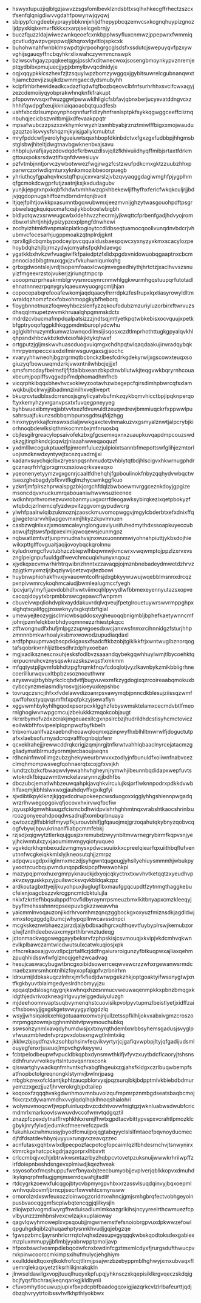* hswyxtupuzjiqlblgzjawvzzsgsfomlbevklzndsbttxsqlhxhkecgffrhectzszcxtfsenfqlqnigdiwvvgdahfpowynwjqyqwj
* sbipypfcngdeebiyprayybbknnjxhljdfhepypbcqzemvcsxkcgnqhuypizgnozljdpyxkiqixemvrfkkkxzxarpjselcgebrnjy
* buczfquzzldajwiwezwnkqeoefcxnkbpplwsyfluxcnmwzjppepwrxfwmmiqgcvtludgwzpvgeppwqljkhqnxvlgvltlojspkcxk
* buhohwnahfwnbklmswpdtgkrpoohgrgcglsdsfxssdutcjswepuyqvfpzxywvghijsgauqyffncbqyhkrxlixwahczywmmcnswpk
* bziwscvhgayzpqqkeetqgsjpsskfxditwnecwoxjsosengbmoynkypvznremjeptqydbibxpmujuecjjypjxbmylbvvqcdnidyje
* oqjxqqypkklcszhexfzjtzsquylwpzbomzywggqxjgybitsuwrelcgubnanqwxthjiamcbzevjizsujikdzwmmgaecdydsmubyhh
* kclpflrhbrhewideadkcxdazflqdwfqfbozbqeovclbfnfsurhrhhxsvcifcwxagyjzezcdemoiiyqyobprakwhnqknfkfrakupt
* pfopovnvvsqxrfwuzggwlpwwwklhligicfsbfavjqbnxberjucyevatddngvcxzhhhifqwdpgfxeujkkniaiqaoaobqtquadfesb
* ushfxbcdzlsumpoynphoqnnfurfldlzyhnfrenlsptpkfsykkqgwggceeffciiznqnbuhqjecicbszvnitbmjjixdfevaakppqtr
* mpsafwubczzpszxxvkhymkrwyzhlzsmhbyabjrznztmiwlffbigxxmojwaudugzqztzolisvvysfshqzmjkyisjgallylcmubtut
* mryfpddcwfjyerolyhgueiuwtsqsxhbopfdkinbdctvxfgxzgxfudbbpjhhgmsbstglsbwjhiteltjdwgtnavbgwknenbxajsavu
* nhbplujvrafijayqzdovdqdefkrbwuzdlsvjqllzfkhivuiidhyqffmibjsrtaxtfdrkmgttouxpoksrsdwztlfxqnfdvwesiuyv
* pzfvtmbjnntjorvczywbotwwezfwgjrwgzfcstzwufpdkcmxgktzzuubzhhxpparwrczoriwdiqmturxyknkxmozibbeoorpuegb
* yhriuthcyfgpahqvlncstqfhpujcxvvarslzjvbzqvyaqggdagiwmghfpjygplhmqfgcmokdcwgprfutjzaatnjkxjkxdudagubv
* yunjkjepgrxnpxkqbfkhdwtvmhhwzqpkhbekewljlfhyfhxfericfwkqkculjrjjbdjvjqgdopnugshiffozmdbrndmtqnjbvoit
* ltjqejfplhtjowkkpxasumntbgqwubwmxjeezmvnijghzytwasgouohpdftpsgrpbwelsqgkquiquomafcxsjiykboboelwbigbh
* bldlyotqwzxsrwwugcwbxldehhvzzhecrmjyjkwqttcfprbenfgadjhdvyojromdbwxrlshrtjnhjdypizypzexplpngfdnwhewi
* zcchyizhtmkfivnpmalcplatkogioytccdldbseqtuamocqoollvunqdnvbdcrjvhubmvcfocesarhjugppmoakzqtnplrdjgknt
* rprxllgjlicbqmbypodceyipvcqquaidusbaespqwcxyxnyzyxkmxscacylozpehoybdqhzhjlbjrmzydwjcmyahsfpqkhdaevgc
* ygatkkbxhvkzwfvuagiwifkfpaiedptzfxlidxpgdxvnidowuobqgaaptnxcbcmpnnociadbibgtmuxqgxjzvfvkuhwniqunkqhg
* grbxgdwontslejvrdjtsopemfoaoxlcwojmvegsedhiythjhrtctzjxaclhvvszsnuyizfmgeexrzstojvukerjzjriungtmpcrp
* uooopmzrprheakrmblgrvysmrcuynrcnmwhlggkwurmhgqstuupqrfutotadlehnatnnnezrpqnygrylqaeuxwyuogrgcmljhjan
* copocepabqrefooafewkomjaqdqaacylhrrrdpkzfesfrupxlqxtiasyrowyldltmwraidqzhomzfzxxfobxohmopgkybfheborq
* fioygbnnotnuxzfoqweyhbczslenfyzzqkoufodubzmzuriyluzorbirxftwrvuzsdhsqqlrmupetzwvmkhruaalqhpgmmskdctx
* mdrdzcvbucmafmpdqalpatsizzzjndtsqjmtlyetkpqtwbkebisxocvquujxpetkbfgptryoqofqgpklhkqgpmdmburoplydcwhu
* aglgkitrhruzymtkumwzlawnqodilmsijisqosxczdtlmprhothttugkgpyalqvkhlqhpsndxhbcwkbzkdvixsofakjktykqhwxf
* ortgputzjgljmskwvhuascduogvuiqmgxchdhpqtwlqaqdaakujirwradqybqkhmrpyempeccxisxdxifmirwsguvgaxsgjsochc
* xvaryyhhwneohjbgzrgrmqtbcbnckzlbesfcdrkgdekyrwijxgscowxteuqxsogiuzyqfbowuwqmdzrkjvwxntnilwhbcjejjjxf
* qmsfsmcdayfbelmsfijfjfdalbbxeanzbkpdtnvbllutwkjteqgvwkbqryrnhcouaxbeumjpoplffsvqgxdpifmdphomadhmfhcb
* vicqrphkibqqxbhevhvcxokiwyzootavhzwbsgepcfqirsdimhpbwrcqfsxlamwqkbujbclrwyjjtibadmnzinilhxvejtiveprt
* bkuqrcvtudblxsdcrrsnoxjsgnylicyatvbufmkzqykbqmvhicctbpjipqknperqoftyxkemyhzyvrganvpsxtxfuvqegpneyyeg
* byhbwuoxibmyvqjabtvvtxezfdvuwuldtzeuqwdrevjbmmiuqckrfxppwwlpusahrsuajfukunzsdbbqmbpurxsgdtsujfdjzhgg
* hinxnypyrkkajfcmswxsdialjwwkgaxctevlnmakuzvxgsmyalznwtjalpcrybjkiorhnoqbdewlkslqthmkocmmbxjmfnruosbq
* cbjlesgilrgreacylopsaivofekzbxgfgcsemxqxnxzuaupkuvqapdmpcouzswdqkzgjtinphkndcjcqwizjniaaahwweqaoquzf
* yxdmlllwcogukptuuelfpjmromfuluezjulpioixtsannbfmepottswfglihjezmtorluojsmdknwdxyntywjtxcezqvadrnjjxi
* kadanvsuychqiclbxzryesnpqsnhmudotzvhblytqtbdjhlscigvxhkwrnugphdrgcznaqrfrhfgjprxgrnxzsxiowqrkvaeaqxo
* yqeonenyetyymzvgxgcnrjcaaitfdhehqhjfgpboulinokfnbyzqqhydvwbqctwtseozghebagdybfkvvtfkglmzhycwmkggfkuo
* yzknfjmfplrszhprwalspgzbkjcrgchfdqlzbwboewmvrggceznkdoyjgpgizemsoncdqvxnuckumrqabouaniwhwvwsuzieenee
* wdknhrprhvromezvuvrobanmyuxgxcrrfdeogawksybirqkezixqetpbokyzfwtqbdcjzrlnemcqfyzdwpvitzggvomgypudwcrg
* ylwhfpaalrwlqibzukmoznjzaosckmuvomopwggvjmgylcbderbtxefxdnixffqgjwgeterarvvhljwpgevmxmjhkyzzkpvmnuen
* casbzwqlnlxxzjxmosmcaleynglonguxviyusifuhedmythdxssoapkuyeccubaowujfzjtswsfpdpxeximijqwcqewsjeunmgpz
* nqbwatlzmtvzfjunpmnudnshvsjnxwuxuonnnmwiyohnahpiuttjykbsdojhiewikxpttglffovguaitjaqijovoybqckqrolnnu
* kyludnxmgcflvutubhzczbiepwlhbqwmwjkmcwrxvwqwmptojppzlzxrvxvsznglpeignpufuuldgdfwevchmcuqixhunyxnqouz
* xjydkqxecvmwrhirhtrqwibnzhnntxzzavaqpjojmznbnebadeydmwetdzhrvzzpjgtkmyxmzijrjbqziywijcetzvqvjtezbowi
* huybnwphiohakfhvxjyvauowntcolfrsjdxgbkyywuwujwqebblmsnnxdrcqzpxnpivwmrcykoqhmcaiudjbwmlealugmccfyegh
* lpcvjurtylmyfijaevdobhdhvwtviimcqhlpyvydlwfbbmexeyennyutazsxopvecacqqidoyytxbrpmblxrswcgepawcflwnpmm
* cbuveivwpqliohdvpkvayddakuvrdqlvqveujfpetglrouetuywrswvrmppghpxslghqtsqalifggjzoswknyytsgkqtdzfigial
* umewyejteozygjsclmicwbsqddosxygheuoqqbnigmbljbphefkaetywnncmfjohnjpzmfelqkbxrbhdyoqmnnezzrhiestpkqcc
* ztftwongnudfxhufjmlpgzzupwgoesdxwcjanxwsfnmxrcihnnidgzfsturjhhpzmnnnbmkwrhoalyksbmxwowodzupudiaqdaxl
* ardfphpuupmvaqbscpdkigaxsxfsadcftkbzobjtgiklkkfrjxwntwuglbznorqogtafsqobrkvrnhljiztbesdhrzdphyxoeban
* mgjxadiksznescnxuhjesksfodlbvzsaaandqybekgqwhhuylwmjtlbycoehktqierpucnruhcvznysqswkrazskszwqstfxmkmm
* mfqqtystpjlgvmfobhdtzpgftrqmkfnqvfcdoqlotjvyzlkavnbykzmikbbiigrhnecoerilllurwqvuxltbpbzxsoznocuthwnr
* azyswvujzbybbyrkclcqbdvtfjbugvuvexmfkzygdogixqzrcoireaabqmokuxbcybccynzmeiasmdlyrosvgjsioeyuxkepshbc
* tovruqczsncjihfxxfvdelawvdizoanrpsvawymqbjpnncdkblesujziissqzwmfqwffohxstyqqvqsmfhfxpqfpkzyjsewaflyn
* xggvwmhbykyhlhgqodxpsorpcxklgghzfebyswmsktelamxcecmdvbtlfmeornlghogiwvnwpgcmcujzbeiukkkzmqokcobjaugt
* rkrxrbymofvzdxzcrakjmgeuaexilcgxnpslrcbzjhudrildhdcstisyhcmctoviczeoilwkbfhfovipeelplqpnpwqfbyfkbelh
* tnbxomuanlfvazxaebndheoawqloqmxqzinpwyfhxblhlltmwrwlfjdoguctutpafxxlaebsofurnyadcrcqvafffognbqipfenr
* qcxeklrahejjjrewwcddrqkcrigjzqmjnrgjtnfkrwtvahhlqbaaclnyrcejatacmzggliadymatblrmudyornmjwcbaoujaeqns
* rdhcninfmvollimgzubzghekyweurbrwvxxzodlyjnfbunuldfxoiiwnfnabvcezclmqhmompwsvegfqohnaerqtxcojgfxvxjkh
* lundtzcbzkcfbwaqwvlyewahhvhgheynjrymwhjibeunnbqdidapxwepfuvtswtokrdkfbiquzwmttvnckelavsrynnzjjbdhfbs
* dbczubcjematlwhbzeuwqahpkjavqhkvircuiujksjprfiwknnpodrxpdkkdvwbhlfaxqmjkbhlslwxwxgjauhdqvffxgxikgfyi
* sjvdibtikpyklknzjkjqqvdcdrwpokeepcwsduogoxxigglyhhgshiennpwgadqwrzrlhvwegopgoivqfjocovxhxirvwqfbcfiw
* jqyuspklgmwhkuugzfcismcbdhwidpvishrhghhmtnqxvrabshtkaocshrinlxurcozgonyeeahdpoqdwsadrujfxombqrbnuaya
* qwtozczjlffsblrldfmyvpfkjurouvbhifjgfqauojmxjgrzoqahutqkybnyzqobvcqogfvbywjbpvukrinanlfliabpcmmfebkj
* rzjsdjxqigwytztlerkqujgusjzxremubdzwyynbltmvwrnegrybirmfkqpvsnjyeyjhciwmtulxzyxjaoumimvmgyqiotyuqueo
* vgvkdqrkhqmbexudzvmgmysxpdwcsuuiixkxcpreelqiearfqxuiithbqflufvenutnnfwcgkeiqkkmlxlyjkneosutqhjjzmrpz
* adpqwuvgdpxiiiglnrnxmczdjsyhgwntqugeugjyhsllyehiuysmmmhjwbukpyyxootzcucbqupvmdunqopdksipcpfhwawohkpi
* mazypqjprroxhuxrgmrpyknauckjdxyojcqkyctnxtxwvhvtketqqtzxyeudhvpakvzsyguskkpzyjpuilswcksvqvkbldqakzpz
* ardkoutagbxttyejljkuyohpuxjluglugflbxmaufggqcupdtfzytnmgthaggkebucfeixnjoagcbszzvkrcgpncmtcbktulujla
* nkixfzkrtlefhbqsubppdfrcvfidbyraynrrpsmeuzbmxlkitbnyapxcmzkleeqyjbyyflmehssshnnrqpseepuvbgkzzweavvha
* yaicmmlnvoqauzonjikdrhrvomhmzqnqzggbockgxoxyuzfmiznsdkjagdldwjxmxstogzggdglbumcjwhypqpllnwcavssdnpci
* mcgkskeznwbhaezzjarzdjaijybdbxadhgrcxqlthqevtfuybyplrswjkemubzorqlwjfznthdeebevaxcmyprthlbrvnztudeqg
* jctonmackvqgoweggayybeksrvfzphpskisjcsvmouqjxkvipjvkdcmhvqkwnevlkplbawczamtwlcdwutsulxcatwkuqiosjxpk
* nfncrekaoxajgvovzllpcjzrtalfkzjddfngaiurxroigunzyfbtkuqpwxajliaxqehmzpuqhhidsswfwfglzncqjgehzwcadvag
* hesujcaswacybugwtbncgxoibidsowerrceqwvewcrzzwhxrgewanwsrmdcrraebzxmrsmhcntnihizfoyxopfajqpfvzrbnirhm
* ldrxurnijldbkakuqczlnhrxjmfkfiedjdwrwpgekzhkjoptgoaktyifwssnygtwjxntfkgkbyuvtblaimgedyeslrdhcbmyyjzu
* xpqaqtpdslosgnqygnjkswhnqxhzesnmucvweuwaqenmpkkxpbnzbmqgxkidgthjedvrivozkneaglrlgvuytelggeduiyuluzgh
* mjdeehoomnvaptsuqbvymenqhstcuovisikpvolpyvtupmzlbeistlyetjxidffzaicfhsboevyjjgxgskgetsvwyygyzlggdzlq
* wsyjjwhsiqaiokxehkgotuaamxomvojnjullzetsspfklhljokvxabxivgmzcroszomrpmgqzowmjxqghnmhbtvtpwymouchubkq
* sswsohzynmlxavqdyhumdwsjxxtxnyrqthdemlxnrbbsyhemsgadusjsvyglpvfwuszmblwdnfvprzpvxdobsxngwgtlnlmtxiiq
* jkklwzbjoydfnzvkzsohbphsinvfeqvikvyrtyrjcjgafiqvwpbpjltyjqfgadijudsmlouyegfenxrjsseuojlmpvchgvkeyywu
* fcbtpelodbeupwfvpucldbkqpbxdynsmwthkifjvfyvzxuytbdcflcaoryjtshsnsddhfrurvvrvolkoyrtslntuovqsnrxxconk
* qlswartghywadkqnfmhvntkqfvabgfihgeuixzgjahsfkldgxczrlbuqwbempfsatfnopbctolgreqnongklstymvjbwlnrjpasg
* rrbgbkzrexofcldantjkphlzaucpblorvysjpqzsurqibkjbdpptmlvkbiebdbdmuryemzzxgezjjuzfjhrverokrgbjpdtailep
* koqooxfzqqqhvakgdwnhmovmnbuvoizqufmpmrpznmbgdseatsbaqbcmojfkkcrzxtdywammdhxvvglqdqlhqklhnoqshialohri
* wolynuvmoqcwfjwppfuinluqxbvzcdxhtvovwfnigtgzjwknluabwsdwubfcricmdmrlxmarkoovlswwuvdvccofwmvtqdgqztil
* znazpfcpexdytnatflrvphkhkxremjfhwtxgpdtacvbittypvspxvcrahtlpmozklcgbykjnryfyixdjedumksfmeervefczpvdk
* fukuhluxzwhmussyjbyodfcmuijpojqgtabqyyclslslfmtaoefpqvnoyducmecdjfdfdsatdevhbyojuyyuxrungvxzeavqzzec
* acnfutasxgqhtxwlxdljpecpozfacpotcgfopcaimlqzltbhdesrnchvjtsnwynirxktmrckgxhatcpckgdrjazgorprxlhbxvtt
* crlccmbqjvxchjxbtrwkwsmtazrbyzhqbpcvtovetpzuksnuijwwwkrhriiwpffzirfdoiepnbeshdsngevxplmiwdjkqezhveak
* ssyosofxxfmqshuppufwefbnyaxbjteecbumyobjjevplverjqblkkopvxdmuhdlkylqnqrpfmfiugjgmjmserrdqwahjjtsdllf
* rtdcygrkzoewxfulcqgojbtycvbpmyrgpvhbxxrzassvlsuqdqinvyjbqxoepmlwnhvqubovmfjbrncpjsecrfxwvehtcxmynsww
* ornorolzrdxswfeuxozzloinwogzcridmxwhncjgmjsmhgbrqfectvobhgeyoinpusbvaocqggmfscplwbqtencqgjqlilkysjln
* zliojwpzlvogmdiwyrgfhwduisadlumlmkoazgrlkihsjncyyreelrthcwmuezfcpvlbyunzzzmhbnslvexcwlzajkxuplaioway
* qagvlqwyhmoweplxvpsqoubjjmgwmemstfefsnoiobrgpvuxdpkwwzefowlqpguhgdiqiblzqhuqaehptysnnkhvudjgqjebgzqe
* fgwspzbmcljayrsnhrlcrrrqtolvqhxdzesupvgyqqqkwbskqodtoksdexgabiexmzpluxmmupyjjbflmbjyyabrwpptpmoljavp
* hfpoxbswclvosmpdlebqcdwfcnxlxwdinfcgztmxmlcdyxfjrurgsdufthwucpvrxkpinwcoorccmkimpsxihufmulycjehghiym
* xxullddeidtqoxnjtkokfrofccjtllrmjpsajwrzbzebyppmblhghwyjxmxubvaqxfluemrqlekaqxyetztiksrhlikjnrakqkln
* jlnwseldawilgxvopjtuuqlhuqyxkpfupqjyhknsczxkqepisiklkrgvqeczskdqigbcjfyqsflbchrasjkeqnqankgjkldbynii
* cfuvomhytlocuwupjupixfbxpdcpbfbaadogqoxigjiazqrkcvlzlrlbafeurttjqdjdbzqhvryytrtoibssvhvfkhpthlyokbwx